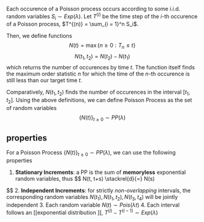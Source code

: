 Each occurence of a Poisson process occurs according to some i.i.d. random variables $S_i \sim Exp(\lambda)$. Let $T^{(i)}$ be the time step of the $i$-th occurence of a Poisson process, $T^{(n)} = \sum_{i = 1}^n S_i$.

Then, we define functions
$$ N(t) = \max\{n \ge 0: T_n \le t\} $$
$$ N(t_1, t_2) = N(t_2) - N(t_1) $$
which returns the number of occurences by time $t$. The function itself finds the maximum order statistic $n$ for which the time of the $n$-th occurence is still less than our target time $t$.

Comparatively, $N(t_1, t_2)$ finds the number of occurences in the interval $[t_1, t_2]$. Using the above definitions, we can define Poisson Process as the set of random variables
$$ \{N(t)\}_{t \ge 0} \sim PP(\lambda) $$

## properties
For a Poisson Process $\{N(t)\}_{t \ge 0} \sim PP(\lambda)$, we can use the following properties

1.  **Stationary Increments**: a PP is the sum of **********memoryless********** exponential random variables, thus
$$ N(t, t+s) \stackrel{d}{=} N(s)

$$
2.  **Independent Increments**: for strictly _non-overlapping_ intervals, the corresponding random variables $N(t_1), N(t_1, t_2), N(t_3, t_4)$ will be jointly independent
3.  Each random variable $N(t) \sim Pois(\lambda t)$
4.  Each interval follows an [[exponential distribution ]],  $T^{(i)} - T^{(i - 1)} \sim Exp(\lambda)$